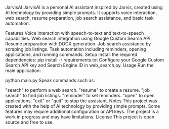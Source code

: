 JarvisAI
JarvisAI is a personal AI assistant inspired by Jarvis, created using AI technology by providing simple prompts. It supports voice interaction, web search, resume preparation, job search assistance, and basic task automation.

Features
Voice interaction with speech-to-text and text-to-speech capabilities.
Web search integration using Google Custom Search API.
Resume preparation with DOCX generation.
Job search assistance by scraping job listings.
Task automation including reminders, opening applications, and running commands.
Setup
Install the required dependencies:
pip install -r requirements.txt
Configure your Google Custom Search API key and Search Engine ID in web_search.py.
Usage
Run the main application:

python main.py
Speak commands such as:

"search" to perform a web search.
"resume" to create a resume.
"job search" to find job listings.
"reminder" to set reminders.
"open" to open applications.
"exit" or "quit" to stop the assistant.
Notes
This project was created with the help of AI technology by providing simple prompts.
Some features may require additional configuration or API keys.
The project is a work in progress and may have limitations.
License
This project is open source and free to use.
